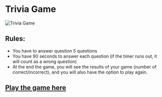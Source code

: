 # Trivia Game

![Trivia Game](https://media.giphy.com/media/xUOwFW4SZvs60KX0mA/giphy.gif)

## Rules:
- You have to answer question 5 questions
- You have 90 seconds to answer each question (if the timer runs out, it will count as a wrong question)
- At the end the game, you will see the results of your game (number of correct/incorrect), and you will also have the option to play again.

## [Play the game here](https://blaws006.github.io/TriviaGame/)
